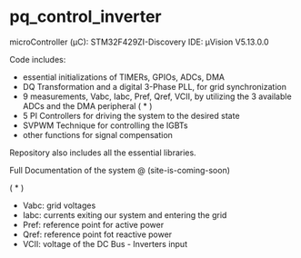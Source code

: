 # pq_control_inverter

microController (μC): STM32F429ZI-Discovery
IDE: μVision V5.13.0.0

Code includes: 
- essential initializations of TIMERs, GPIOs, ADCs, DMA
- DQ Transformation and a digital 3-Phase PLL, for grid synchronization
- 9 measurements, Vabc, Iabc, Pref, Qref, VCII, by utilizing the 3 available ADCs and the DMA peripheral ( * )
- 5 PI Controllers for driving the system to the desired state
- SVPWM Technique for controlling the IGBTs
- other functions for signal compensation

Repository also includes all the essential libraries.

Full Documentation of the system @ (site-is-coming-soon)

  ( * )
  - Vabc: grid voltages
  - Iabc: currents exiting our system and entering the grid
  - Pref: reference point for active power
  - Qref: reference point fot reactive power
  - VCII: voltage of the DC Bus - Inverters input
